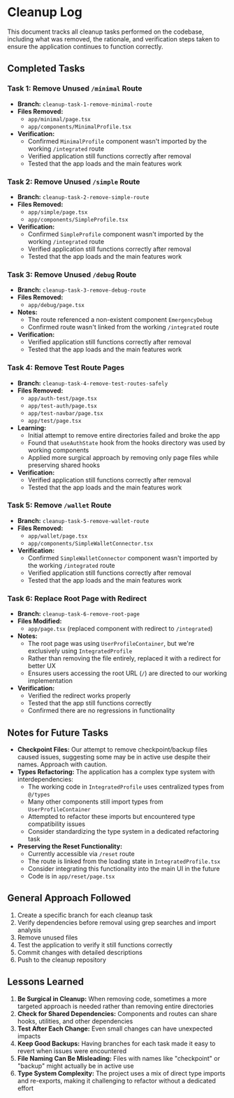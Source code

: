 # Cleanup Log

This document tracks all cleanup tasks performed on the codebase, including what was removed, the rationale, and verification steps taken to ensure the application continues to function correctly.

## Completed Tasks

### Task 1: Remove Unused `/minimal` Route
- **Branch:** `cleanup-task-1-remove-minimal-route`
- **Files Removed:**
  - `app/minimal/page.tsx`
  - `app/components/MinimalProfile.tsx`
- **Verification:**
  - Confirmed `MinimalProfile` component wasn't imported by the working `/integrated` route
  - Verified application still functions correctly after removal
  - Tested that the app loads and the main features work

### Task 2: Remove Unused `/simple` Route
- **Branch:** `cleanup-task-2-remove-simple-route`
- **Files Removed:**
  - `app/simple/page.tsx`
  - `app/components/SimpleProfile.tsx`
- **Verification:**
  - Confirmed `SimpleProfile` component wasn't imported by the working `/integrated` route
  - Verified application still functions correctly after removal
  - Tested that the app loads and the main features work

### Task 3: Remove Unused `/debug` Route
- **Branch:** `cleanup-task-3-remove-debug-route`
- **Files Removed:**
  - `app/debug/page.tsx`
- **Notes:**
  - The route referenced a non-existent component `EmergencyDebug`
  - Confirmed route wasn't linked from the working `/integrated` route
- **Verification:**
  - Verified application still functions correctly after removal
  - Tested that the app loads and the main features work

### Task 4: Remove Test Route Pages
- **Branch:** `cleanup-task-4-remove-test-routes-safely`
- **Files Removed:**
  - `app/auth-test/page.tsx`
  - `app/test-auth/page.tsx`
  - `app/test-navbar/page.tsx`
  - `app/test/page.tsx`
- **Learning:**
  - Initial attempt to remove entire directories failed and broke the app
  - Found that `useAuthState` hook from the hooks directory was used by working components
  - Applied more surgical approach by removing only page files while preserving shared hooks
- **Verification:**
  - Verified application still functions correctly after removal
  - Tested that the app loads and the main features work

### Task 5: Remove `/wallet` Route
- **Branch:** `cleanup-task-5-remove-wallet-route`
- **Files Removed:**
  - `app/wallet/page.tsx`
  - `app/components/SimpleWalletConnector.tsx`
- **Verification:**
  - Confirmed `SimpleWalletConnector` component wasn't imported by the working `/integrated` route
  - Verified application still functions correctly after removal
  - Tested that the app loads and the main features work

### Task 6: Replace Root Page with Redirect
- **Branch:** `cleanup-task-6-remove-root-page`
- **Files Modified:**
  - `app/page.tsx` (replaced component with redirect to `/integrated`)
- **Notes:**
  - The root page was using `UserProfileContainer`, but we're exclusively using `IntegratedProfile`
  - Rather than removing the file entirely, replaced it with a redirect for better UX
  - Ensures users accessing the root URL (`/`) are directed to our working implementation
- **Verification:**
  - Verified the redirect works properly
  - Tested that the app still functions correctly
  - Confirmed there are no regressions in functionality

## Notes for Future Tasks

- **Checkpoint Files:** Our attempt to remove checkpoint/backup files caused issues, suggesting some may be in active use despite their names. Approach with caution.
- **Types Refactoring:** The application has a complex type system with interdependencies:
  - The working code in `IntegratedProfile` uses centralized types from `@/types`
  - Many other components still import types from `UserProfileContainer` 
  - Attempted to refactor these imports but encountered type compatibility issues
  - Consider standardizing the type system in a dedicated refactoring task
- **Preserving the Reset Functionality:**
  - Currently accessible via `/reset` route
  - The route is linked from the loading state in `IntegratedProfile.tsx`
  - Consider integrating this functionality into the main UI in the future
  - Code is in `app/reset/page.tsx`

## General Approach Followed

1. Create a specific branch for each cleanup task
2. Verify dependencies before removal using grep searches and import analysis
3. Remove unused files
4. Test the application to verify it still functions correctly 
5. Commit changes with detailed descriptions
6. Push to the cleanup repository

## Lessons Learned

1. **Be Surgical in Cleanup:** When removing code, sometimes a more targeted approach is needed rather than removing entire directories
2. **Check for Shared Dependencies:** Components and routes can share hooks, utilities, and other dependencies
3. **Test After Each Change:** Even small changes can have unexpected impacts
4. **Keep Good Backups:** Having branches for each task made it easy to revert when issues were encountered
5. **File Naming Can Be Misleading:** Files with names like "checkpoint" or "backup" might actually be in active use
6. **Type System Complexity:** The project uses a mix of direct type imports and re-exports, making it challenging to refactor without a dedicated effort 